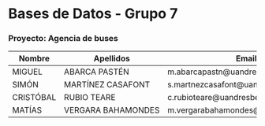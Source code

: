 # Bases de Datos - Grupo 7
### Proyecto: Agencia de buses

<table>
    <thead>
        <tr>
            <th>Nombre</th>
            <th>Apellidos</th>
            <th>Email</th>
            <th>Grupo</th>
            <th>Proyecto</th>
        </tr>
    </thead>
    <tbody>
        <tr>
            <td>MIGUEL</td>
            <td>ABARCA&nbsp;PASTÉN</td>
            <td>m.abarcapastn@uandresbello.edu</td>
            <td>7</td>
            <td>3</td>
        </tr>
        <tr>
            <td>SIMÓN</td>
            <td>MARTÍNEZ&nbsp;CASAFONT</td>
            <td>s.martnezcasafont@uandresbello.edu</td>
            <td>7</td>
            <td>3</td>
        </tr>
        <tr>
            <td>CRISTÓBAL</td>
            <td>RUBIO&nbsp;TEARE</td>
            <td>c.rubioteare@uandresbello.edu</td>
            <td>7</td>
            <td>3</td>
        </tr>
        <tr>
            <td>MATÍAS</td>
            <td>VERGARA&nbsp;BAHAMONDES</td>
            <td>m.vergarabahamondes@uandresbello.edu</td>
            <td>7</td>
            <td>3</td>
        </tr>
    </tbody>
</table>
